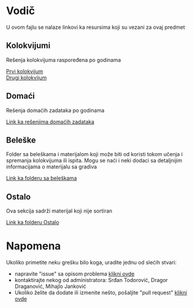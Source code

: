 # Vodič
U ovom fajlu se nalaze linkovi ka resursima koji su vezani za ovaj predmet

## Kolokvijumi
Rešenja kolokvijuma raspoređena po godinama

[Prvi kolokvijum](https://github.com/Produktivna-grupa/PMFKG/tree/master/II%20godina/Zimski%20semestar/OS1/Kolokvijumi/1.%20kolokvijum/)</br>
[Drugi kolokvijum](https://github.com/Produktivna-grupa/PMFKG/tree/master/II%20godina/Zimski%20semestar/OS1/Kolokvijumi/2.%20kolokvijum/)

## Domaći
Rešenja domaćih zadataka po godinama

[Link ka rešenjima domaćih zadataka](https://github.com/Produktivna-grupa/PMFKG/tree/master/II%20godina/Zimski%20semestar/OS1/Doma%C4%87i)

## Beleške
Folder sa beleškama i materijalom koji može biti od koristi tokom učenja i spremanja kolokvijuma ili ispita. Mogu se naći i neki dodaci sa detaljnijim informacijama
o materijalu sa gradiva

[Link ka folderu sa beleškama](https://github.com/Produktivna-grupa/PMFKG/tree/master/II%20godina/Zimski%20semestar/OS1/Bele%C5%A1ke)

## Ostalo
Ova sekcija sadrži materijal koji nije sortiran

[Link ka folderu Ostalo](https://github.com/Produktivna-grupa/PMFKG/tree/master/II%20godina/Zimski%20semestar/OS1/Ostalo/)

# Napomena
Ukoliko primetite neku grešku bilo koga, uradite jednu od slećih stvari:
* napravite "issue" sa opisom problema [klikni ovde](https://github.com/Produktivna-grupa/PMFKG/issues/new)
* kontaktirajte nekog od administratora: Srđan Todorović, Dragor Draganović, Mihajlo Janković
* Ukoliko želite da dodate ili izmenite nešto, pošaljite "pull request" [klikni ovde](https://github.com/Produktivna-grupa/PMFKG/compare)
